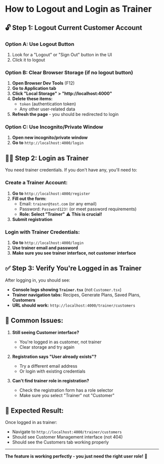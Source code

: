 # How to Logout and Login as Trainer

## 🔓 Step 1: Logout Current Customer Account

### Option A: Use Logout Button
1. Look for a "Logout" or "Sign Out" button in the UI
2. Click it to logout

### Option B: Clear Browser Storage (if no logout button)
1. **Open Browser Dev Tools** (F12)
2. **Go to Application tab**
3. **Click "Local Storage" > "http://localhost:4000"**
4. **Delete these items:**
   - `token` (authentication token)
   - Any other user-related data
5. **Refresh the page** - you should be redirected to login

### Option C: Use Incognito/Private Window
1. **Open new incognito/private window**
2. **Go to** `http://localhost:4000/login`

## 👨‍💼 Step 2: Login as Trainer

You need trainer credentials. If you don't have any, you'll need to:

### Create a Trainer Account:
1. **Go to** `http://localhost:4000/register`
2. **Fill out the form:**
   - Email: `trainer@test.com` (or any email)
   - Password: `Password123!` (or meet password requirements)
   - **Role: Select "Trainer"** ⚠️ **This is crucial!**
3. **Submit registration**

### Login with Trainer Credentials:
1. **Go to** `http://localhost:4000/login`  
2. **Use trainer email and password**
3. **Make sure you see trainer interface, not customer interface**

## ✅ Step 3: Verify You're Logged in as Trainer

After logging in, you should see:
- **Console logs showing `Trainer.tsx`** (not `Customer.tsx`)
- **Trainer navigation tabs:** Recipes, Generate Plans, Saved Plans, **Customers**
- **URL should work:** `http://localhost:4000/trainer/customers`

## 🚨 Common Issues:

1. **Still seeing Customer interface?** 
   - You're logged in as customer, not trainer
   - Clear storage and try again

2. **Registration says "User already exists"?**
   - Try a different email address
   - Or login with existing credentials

3. **Can't find trainer role in registration?**
   - Check the registration form has a role selector
   - Make sure you select "Trainer" not "Customer"

## 🎯 Expected Result:
Once logged in as trainer:
- Navigate to `http://localhost:4000/trainer/customers`
- Should see Customer Management interface (not 404)
- Should see the Customers tab working properly

---

**The feature is working perfectly - you just need the right user role!** 🔐
